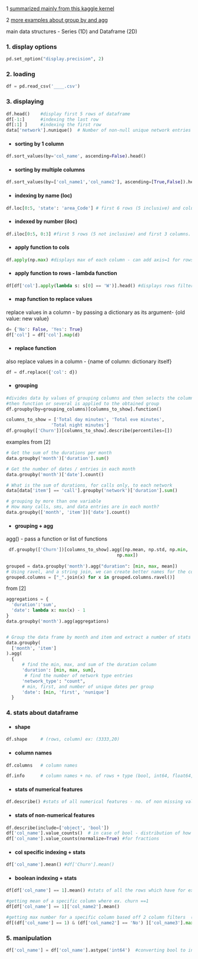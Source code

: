 1 [summarized mainly from this kaggle kernel](https://www.kaggle.com/kashnitsky/topic-1-exploratory-data-analysis-with-pandas)

2 [more examples about group by and agg](https://www.shanelynn.ie/summarising-aggregation-and-grouping-data-in-python-pandas/)

main data structures - Series (1D) and Dataframe (2D)

 ### 1. display options
```python
pd.set_option("display.precision", 2)

```
 ### 2. loading
```python
df = pd.read_csv('____.csv')
```

 ### 3. displaying 
```python
df.head()    #display first 5 rows of dataframe
df[-1:]      #indexing the last row
df[:1] ]     #indexing the first row 
data['network'].nunique()  # Number of non-null unique network entries [2]

```

  * #### sorting by 1 column
  ```python
  df.sort_values(by='col_name', ascending=False).head()
  ```
  
  * #### sorting by multiple columns
  ```python
  df.sort_values(by=['col_name1','col_name2'], ascending=[True,False]).head()
  ```
  
   * #### indexing by name (loc)
  ```python
  df.loc[0:5, 'state': 'area_Code'] # first 6 rows (5 inclusive) and columns labelled from state to area code
  ```
   * #### indexed by number (iloc)
  ```python
  df.iloc[0:5, 0:3] #first 5 rows (5 not inclusive) and first 3 columns.
  ```
  
  * #### apply function to cols
  ```python
  df.apply(np.max) #displays max of each column - can add axis=1 for rows but lambda functions are more convenient
  ```
  
  * #### apply function to rows - lambda function
  ```python
  df[df['col'].apply(lambda s: s[0] == 'W')].head() #displays rows filtered by that column where value starts with W
  ```
  
   * #### map function to replace values
   replace values in a column - by passing a dictionary as its argument- {old value: new value}
  ```python
  d= {'No': False, 'Yes': True}
  df['col'] = df['col'].map(d)
  ```
   * #### replace function
   also replace values in a column - {name of column: dictionary itself}
  ```python
  df = df.replace({'col': d})
  ```


  * #### grouping
  ```python
  #divides data by values of grouping columns and then selects the columns to show or all columns if not specified
  #then function or several is applied to the obtained group
  df.groupby(by=grouping_columns)[columns_to_show].function()
  
  columns_to_show = ['Total day minutes', 'Total eve minutes', 
                   'Total night minutes']
  df.groupby(['Churn'])[columns_to_show].describe(percentiles=[])
  
  ```
  examples from [2]
```python
# Get the sum of the durations per month
data.groupby('month')['duration'].sum()

# Get the number of dates / entries in each month
data.groupby('month')['date'].count()

# What is the sum of durations, for calls only, to each network
data[data['item'] == 'call'].groupby('network')['duration'].sum()

# grouping by more than one variable
# How many calls, sms, and data entries are in each month?
data.groupby(['month', 'item'])['date'].count()

```

  * #### grouping + agg
  agg() - pass a function or list of functions
  
  ```python
   df.groupby(['Churn'])[columns_to_show].agg([np.mean, np.std, np.min, 
                                            np.max])
                                            
  grouped = data.groupby('month').agg("duration": [min, max, mean]) 
# Using ravel, and a string join, we can create better names for the columns:
grouped.columns = ["_".join(x) for x in grouped.columns.ravel()]

```

from [2]
  ```python
aggregations = {
    'duration':'sum',
    'date': lambda x: max(x) - 1
}
data.groupby('month').agg(aggregations)


# Group the data frame by month and item and extract a number of stats from each group
data.groupby(
    ['month', 'item']
).agg(
    {
        # find the min, max, and sum of the duration column
        'duration': [min, max, sum],
         # find the number of network type entries
        'network_type': "count",
        # min, first, and number of unique dates per group
        'date': [min, 'first', 'nunique']
    }

  ```
  
  
  

### 4. stats about dataframe

* #### shape
```python
df.shape     # (rows, column) ex: (3333,20)
```
* #### column names
```python
df.columns   # column names
```

```python
df.info      # column names + no. of rows + type (bool, int64, float64, object) - CAN FIND IF MISSING ENTRIES (don't match up to no. of rows in shape)
```

* #### stats of numerical features
```python
df.describe() #stats of all numerical features - no. of non missing values(Count), mean, std dev, range, median, 0.25 and 0.75 quartiles
```


* #### stats of non-numerical features
```python
df.describe(include=['object', 'bool'])
df['col_name'].value_counts()  # in case of bool - distribution of how many rows have 0, and how many are 1
df['col_name'].value_counts(normalize=True) #for fractions

```
  * #### col specific indexing +  stats 
    
```python
df['col_name'].mean() #df['Churn'].mean()
```

  * ####  boolean indexing + stats
```python
df[df['col_name'] == 1].mean() #stats of all the rows which have for ex. churn ==1

#getting mean of a specific column where ex. churn ==1
df[df['col_name'] == 1]['col_name2'].mean()

#getting max number for a specific column based off 2 column filters  (max of col 3 if col 1 and col 3 are satisfied)
df[(df['col_name'] == 1) & (df['col_name2'] == 'No') ]['col_name3'].max()


```
### 5. manipulation
```python
df['col_name'] = df['col_name'].astype('int64')  #converting bool to int64

```
